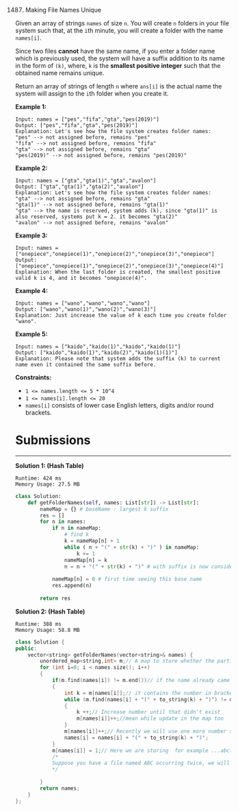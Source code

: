 1487. Making File Names Unique

Given an array of strings `names` of size `n`. You will create `n` folders in your file system such that, at the `i`th minute, you will create a folder with the name `names[i]`.

Since two files **cannot** have the same name, if you enter a folder name which is previously used, the system will have a suffix addition to its name in the form of `(k)`, where, `k` is the **smallest positive integer** such that the obtained name remains unique.

Return an array of strings of length `n` where `ans[i]` is the actual name the system will assign to the `i`th folder when you create it.

 

**Example 1:**
```
Input: names = ["pes","fifa","gta","pes(2019)"]
Output: ["pes","fifa","gta","pes(2019)"]
Explanation: Let's see how the file system creates folder names:
"pes" --> not assigned before, remains "pes"
"fifa" --> not assigned before, remains "fifa"
"gta" --> not assigned before, remains "gta"
"pes(2019)" --> not assigned before, remains "pes(2019)"
```

**Example 2:**
```
Input: names = ["gta","gta(1)","gta","avalon"]
Output: ["gta","gta(1)","gta(2)","avalon"]
Explanation: Let's see how the file system creates folder names:
"gta" --> not assigned before, remains "gta"
"gta(1)" --> not assigned before, remains "gta(1)"
"gta" --> the name is reserved, system adds (k), since "gta(1)" is also reserved, systems put k = 2. it becomes "gta(2)"
"avalon" --> not assigned before, remains "avalon"
```

**Example 3:**
```
Input: names = ["onepiece","onepiece(1)","onepiece(2)","onepiece(3)","onepiece"]
Output: ["onepiece","onepiece(1)","onepiece(2)","onepiece(3)","onepiece(4)"]
Explanation: When the last folder is created, the smallest positive valid k is 4, and it becomes "onepiece(4)".
```

**Example 4:**
```
Input: names = ["wano","wano","wano","wano"]
Output: ["wano","wano(1)","wano(2)","wano(3)"]
Explanation: Just increase the value of k each time you create folder "wano".
```

**Example 5:**
```
Input: names = ["kaido","kaido(1)","kaido","kaido(1)"]
Output: ["kaido","kaido(1)","kaido(2)","kaido(1)(1)"]
Explanation: Please note that system adds the suffix (k) to current name even it contained the same suffix before.
```

**Constraints:**

* `1 <= names.length <= 5 * 10^4`
* `1 <= names[i].length <= 20`
* `names[i]` consists of lower case English letters, digits and/or round brackets.

# Submissions
---
**Solution 1: (Hash Table)**
```
Runtime: 424 ms
Memory Usage: 27.5 MB
```
```python
class Solution:
    def getFolderNames(self, names: List[str]) -> List[str]:
        nameMap = {} # baseName : largest k suffix
        res = []
        for n in names:
            if n in nameMap:
                # find k
                k = nameMap[n] + 1
                while ( n + "(" + str(k) + ")" ) in nameMap:
                    k += 1
                nameMap[n] = k
                n = n + "(" + str(k) + ")" # with suffix is now considered a base name
                
            nameMap[n] = 0 # first time seeing this base name
            res.append(n)
            
        return res
```

**Solution 2: (Hash Table)**
```
Runtime: 388 ms
Memory Usage: 58.8 MB
```
```c++
class Solution {
public:
    vector<string> getFolderNames(vector<string>& names) {
        unordered_map<string,int> m;// A map to store whether the particular name occurs how many times already
        for (int i=0; i < names.size(); i++)
        {
            if(m.find(names[i]) != m.end())// if the name already came
            {
                int k = m[names[i]];// it contains the number in brackets
                while (m.find(names[i] + "(" + to_string(k) + ")") != m.end())
                {
                    k ++;// Increase number until that didn't exist
                    m[names[i]]++;//mean while update in the map too
                }
                m[names[i]]++;// Recently we will use one more number so increment
                names[i] = names[i] + "(" + to_string(k) + ")";
            }
            m[names[i]] = 1;// Here we are storing  for example ...abc(1)=1 and abc(2)=1 it means abc(1) occcured one time, and abc=2 it means abc occured 2 times.
            /*
            Suppose you have a file named ABC occurring twice, we will store ABC with occurrence =2 and ABC(1) with occurrence =1... It helps when we get another file with name ABC(1) we can store like ABC(1)(1)
            */

        }
        return names;
    }
};
```